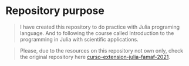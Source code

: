 # Repository purpose

> I have created this repository to do practice with Julia programing language. And to following the course called Introduction to the programming in Julia with scientific applications. 

> Please, due to the resources on this repository not own only, check the original repository here [curso-extension-julia-famaf-2021](https://github.com/jipphysics/curso-extension-julia-famaf-2021).
